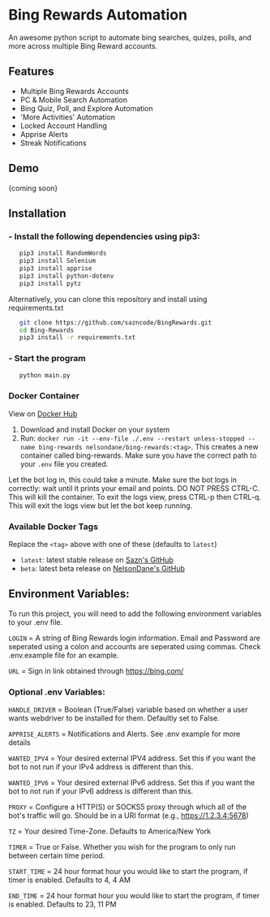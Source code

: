 # Bing Rewards Automation
An awesome python script to automate bing searches, quizes, polls, and more across multiple Bing Reward accounts.

## Features

- Multiple Bing Rewards Accounts
- PC & Mobile Search Automation
- Bing Quiz, Poll, and Explore Automation
- 'More Activities' Automation
- Locked Account Handling
- Apprise Alerts
- Streak Notifications


## Demo

{coming soon}

## Installation
### - Install the following dependencies using pip3:
```sh
   pip3 install RandomWords
   pip3 install Selenium
   pip3 install apprise
   pip3 install python-dotenv
   pip3 install pytz
   ```
Alternatively, you can clone this repository and install using requirements.txt
```sh
   git clone https://github.com/sazncode/BingRewards.git
   cd Bing-Rewards
   pip3 install -r requirements.txt
   ```
### - Start the program
```sh
   python main.py
```

### Docker Container
View on [Docker Hub](https://hub.docker.com/repository/docker/nelsondane/bing-rewards)
1. Download and install Docker on your system
2. Run: `docker run -it --env-file ./.env --restart unless-stopped --name bing-rewards nelsondane/bing-rewards:<tag>`. This creates a new container called bing-rewards. Make sure you have the correct path to your `.env` file you created.

Let the bot log in, this could take a minute. Make sure the bot logs in correctly: wait until it prints your email and points. DO NOT PRESS CTRL-C. This will kill the container. To exit the logs view, press CTRL-p then CTRL-q. This will exit the logs view but let the bot keep running.

### Available Docker Tags
Replace the `<tag>` above with one of these (defaults to `latest`)
- `latest`: latest stable release on [Sazn's GitHub](https://github.com/sazncode/Bing-Rewards)
- `beta`: latest beta release on [NelsonDane's GitHub](https://github.com/NelsonDane/Bing-Rewards)



## Environment Variables:

To run this project, you will need to add the following environment variables to your .env file. 

`LOGIN` = A string of Bing Rewards login information. Email and Password are seperated using a colon and accounts are seperated using commas. Check .env.example file for an example.

`URL` = Sign in link obtained through https://bing.com/

### Optional .env Variables:

`HANDLE_DRIVER` = Boolean (True/False) variable based on whether a user wants webdriver to be installed for them. Defaultly set to False.

`APPRISE_ALERTS` = Notifications and Alerts. See .env example for more details


`WANTED_IPV4` = Your desired external IPV4 address. Set this if you want the bot to not run if your IPv4 address is different than this.

`WANTED_IPV6` = Your desired external IPv6 address. Set this if you want the bot to not run if your IPv6 address is different than this.

`PROXY` = Configure a HTTP(S) or SOCKS5 proxy through which all of the bot's traffic will go. Should be in a URI format (e.g., https://1.2.3.4:5678)


`TZ` = Your desired Time-Zone. Defaults to America/New York

`TIMER` = True or False. Whether you wish for the program to only run between certain time period.

   `START_TIME` = 24 hour format hour you would like to start the program, if timer is enabled. Defaults to 4, 4 AM

   `END_TIME` = 24 hour format hour you would like to start the program, if timer is enabled. Defaults to 23, 11 PM





